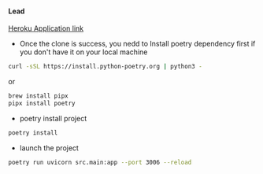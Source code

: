 #### Lead 

[Heroku Application link](https://indivis-mailer-1899ecdcdbf4.herokuapp.com/)

- Once the clone is success, you nedd to Install poetry dependency first if you don't have it on your local machine

```bash
curl -sSL https://install.python-poetry.org | python3 -
```
 or 

 ```bash
brew install pipx
pipx install poetry
```

- poetry install project
```bash
poetry install
```

- launch the project
```bash
poetry run uvicorn src.main:app --port 3006 --reload
```
